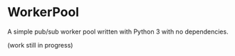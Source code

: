# WorkerPool

A simple pub/sub worker pool written with Python 3 with no dependencies.

(work still in progress)

